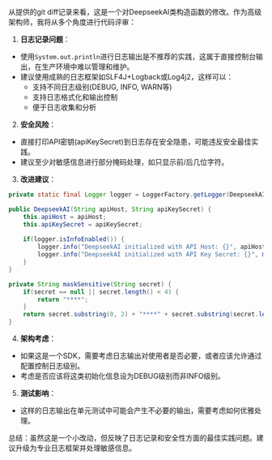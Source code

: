从提供的git diff记录来看，这是一个对DeepseekAI类构造函数的修改。作为高级架构师，我将从多个角度进行代码评审：

1. **日志记录问题**：
- 使用`System.out.println`进行日志输出是不推荐的实践，这属于直接控制台输出，在生产环境中难以管理和维护。
- 建议使用成熟的日志框架如SLF4J+Logback或Log4j2，这样可以：
  - 支持不同日志级别(DEBUG, INFO, WARN等)
  - 支持日志格式化和输出控制
  - 便于日志收集和分析

2. **安全风险**：
- 直接打印API密钥(apiKeySecret)到日志存在安全隐患，可能违反安全最佳实践。
- 建议至少对敏感信息进行部分掩码处理，如只显示前/后几位字符。

3. **改进建议**：
```java
private static final Logger logger = LoggerFactory.getLogger(DeepseekAI.class);

public DeepseekAI(String apiHost, String apiKeySecret) {
    this.apiHost = apiHost;
    this.apiKeySecret = apiKeySecret;
    
    if(logger.isInfoEnabled()) {
        logger.info("DeepseekAI initialized with API Host: {}", apiHost);
        logger.info("DeepseekAI initialized with API Key Secret: {}", maskSensitive(apiKeySecret));
    }
}

private String maskSensitive(String secret) {
    if(secret == null || secret.length() < 4) {
        return "****";
    }
    return secret.substring(0, 2) + "****" + secret.substring(secret.length() - 2);
}
```

4. **架构考虑**：
- 如果这是一个SDK，需要考虑日志输出对使用者是否必要，或者应该允许通过配置控制日志级别。
- 考虑是否应该将这类初始化信息设为DEBUG级别而非INFO级别。

5. **测试影响**：
- 这样的日志输出在单元测试中可能会产生不必要的输出，需要考虑如何优雅处理。

总结：虽然这是一个小改动，但反映了日志记录和安全性方面的最佳实践问题。建议升级为专业日志框架并处理敏感信息。